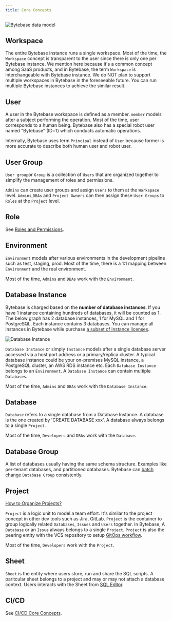 ```yaml
---
title: Core Concepts
---
```


![Bytebase data model](/content/docs/core-concepts/data-model-v2.webp)

## Workspace

The entire Bytebase instance runs a single workspace. Most of the time, the `Workspace` concept is transparent to the user since there is only one per Bytebase instance. We mention here because it's a common concept among SaaS products, and in Bytebase, the term `Workspace` is interchangeable with Bytebase instance. We do NOT plan to support multiple workspaces in Bytebase in the foreseeable future. You can run multiple Bytebase instances to achieve the similar result.

## User

A user in the Bytebase workspace is defined as a member. `member` models after a subject performing the operation. Most of the time, user corresponds to a human being. Bytebase also has a special robot user named "Bytebase" (ID=1) which conducts automatic operations.

Internally, Bytebase uses term `Principal` instead of `User` because former is more accurate to describe both human user and robot user.

## User Group

`User group`or `Group` is a collection of `Users` that are organized together to simplify the management of roles and permissions.

`Admins` can create user groups and assign `Users` to them at the `Workspace` level. `Admins`,`DBAs` and `Project Owners` can then assign these `User Groups` to `Roles` at the `Project` level.

## Role

See [Roles and Permissions](/docs/concepts/roles-and-permissions).

## Environment

`Environment` models after various environments in the development pipeline such as test, staging, prod. Most of the time, there is a 1:1 mapping between `Environment` and the real environment.

Most of the time, `Admins` and `DBAs` work with the `Environment`.

## Database Instance

<HintBlock type="info">

Bytebase is charged based on the **number of database instances**. If you have 1 instance containing hundreds of
databases, it will be counted as 1. The below graph has 2 database instances, 1 for MySQL and 1 for PostgreSQL. Each instance contains 3 databases. You can manage all instances in Bytebase while purchase [a subset of instance licenses](/docs/administration/license/).

</HintBlock>

![Database Instance](/content/docs/core-concepts/db-instance-and-db.webp)

`Database Instance` or simply `Instance` models after a single database server accessed via a host:port address or a primary/replica cluster. A typical database instance could be your on-premises MySQL instance, a PostgreSQL cluster, an AWS RDS instance etc. Each `Database Instance` belongs to an `Environment`. A `Database Instance` can contain multiple `Databases`.

Most of the time, `Admins` and `DBAs` work with the `Database Instance`.

## Database

`Database` refers to a single database from a Database Instance. A database is the one created by 'CREATE DATABASE xxx'. A database always belongs to a single `Project`.

Most of the time, `Developers` and `DBAs` work with the `Database`.

## Database Group

A list of databases usually having the same schema structure. Examples like per-tenant databases, and partitioned databases. Bytebase can [batch change](/docs/change-database/batch-change) `Database Group` consistently.

## Project

<HintBlock type="info">

[How to Organize Projects?](/docs/onboarding/#how-to-organize-projects)

</HintBlock>

`Project` is a logic unit to model a team effort. It's similar to the project concept in other dev tools such as Jira, GitLab. `Project` is the container to group logically related `Databases`, `Issues` and `Users` together. In Bytebase, A `Database` or an `Issue` always belongs to a single `Project`. `Project` is also the peering entity with the VCS repository to setup [GitOps workflow](/docs/vcs-integration/add-gitops-connector).

Most of the time, `Developers` work with the `Project`.

## Sheet

`Sheet` is the entity where users store, run and share the SQL scripts. A paritcular sheet belongs
to a project and may or may not attach a database context. Users interacts with the Sheet from
[SQL Editor](/docs/sql-editor/manage-sql-scripts).

## CI/CD

See [CI/CD Core Concepts](/docs/change-database/change-workflow/#core-concepts).
